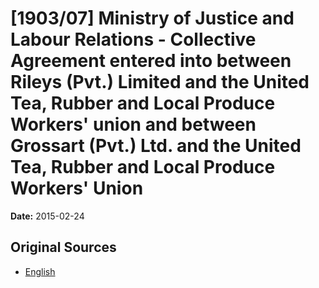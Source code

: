 # [1903/07] Ministry of Justice and Labour Relations - Collective Agreement entered into between Rileys (Pvt.) Limited and the United Tea, Rubber and Local Produce Workers' union and between Grossart (Pvt.) Ltd. and the United Tea, Rubber and Local Produce Workers' Union

**Date:** 2015-02-24

## Original Sources

- [English](https://documents.gov.lk/view/extra-gazettes/2015/2/1903-07_E.pdf)
